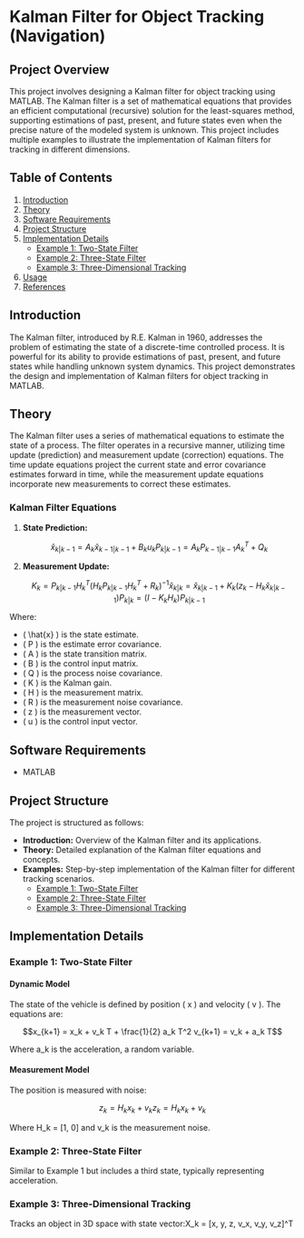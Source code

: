 # Kalman Filter for Object Tracking (Navigation)

## Project Overview
This project involves designing a Kalman filter for object tracking using MATLAB. The Kalman filter is a set of mathematical equations that provides an efficient computational (recursive) solution for the least-squares method, supporting estimations of past, present, and future states even when the precise nature of the modeled system is unknown. This project includes multiple examples to illustrate the implementation of Kalman filters for tracking in different dimensions.

## Table of Contents
1. [Introduction](#introduction)
2. [Theory](#theory)
3. [Software Requirements](#software-requirements)
4. [Project Structure](#project-structure)
5. [Implementation Details](#implementation-details)
    - [Example 1: Two-State Filter](#example-1-two-state-filter)
    - [Example 2: Three-State Filter](#example-2-three-state-filter)
    - [Example 3: Three-Dimensional Tracking](#example-3-three-dimensional-tracking)
6. [Usage](#usage)
7. [References](#references)

## Introduction
The Kalman filter, introduced by R.E. Kalman in 1960, addresses the problem of estimating the state of a discrete-time controlled process. It is powerful for its ability to provide estimations of past, present, and future states while handling unknown system dynamics. This project demonstrates the design and implementation of Kalman filters for object tracking in MATLAB.

## Theory
The Kalman filter uses a series of mathematical equations to estimate the state of a process. The filter operates in a recursive manner, utilizing time update (prediction) and measurement update (correction) equations. The time update equations project the current state and error covariance estimates forward in time, while the measurement update equations incorporate new measurements to correct these estimates.

### Kalman Filter Equations
1. **State Prediction:**
   ```math
    \hat{x}_{k|k-1} = A_k \hat{x}_{k-1|k-1} + B_k u_k
    
    P_{k|k-1} = A_k P_{k-1|k-1} A_k^T + Q_k
   ```

2. **Measurement Update:**
    ```math
    K_k = P_{k|k-1} H_k^T (H_k P_{k|k-1} H_k^T + R_k)^{-1}
    \hat{x}_{k|k} = \hat{x}_{k|k-1} + K_k (z_k - H_k \hat{x}_{k|k-1})
    P_{k|k} = (I - K_k H_k) P_{k|k-1}
    ```

Where:
- \( \hat{x} \) is the state estimate.
- \( P \) is the estimate error covariance.
- \( A \) is the state transition matrix.
- \( B \) is the control input matrix.
- \( Q \) is the process noise covariance.
- \( K \) is the Kalman gain.
- \( H \) is the measurement matrix.
- \( R \) is the measurement noise covariance.
- \( z \) is the measurement vector.
- \( u \) is the control input vector.

## Software Requirements
- MATLAB

## Project Structure
The project is structured as follows:
- **Introduction:** Overview of the Kalman filter and its applications.
- **Theory:** Detailed explanation of the Kalman filter equations and concepts.
- **Examples:** Step-by-step implementation of the Kalman filter for different tracking scenarios.
    - [Example 1: Two-State Filter](#example-1-two-state-filter)
    - [Example 2: Three-State Filter](#example-2-three-state-filter)
    - [Example 3: Three-Dimensional Tracking](#example-3-three-dimensional-tracking)

## Implementation Details

### Example 1: Two-State Filter
#### Dynamic Model
The state of the vehicle is defined by position \( x \) and velocity \( v \). The equations are:
```math
x_{k+1} = x_k + v_k T + \frac{1}{2} a_k T^2
v_{k+1} = v_k + a_k T
```
Where a_k​ is the acceleration, a random variable.
####  Measurement Model
The position is measured with noise:
```math
z_k=H_k x_k+v_k
z_k = H_k x_k + v_k
```
Where H_k = [1, 0] and v_k​ is the measurement noise.
### Example 2: Three-State Filter
Similar to Example 1 but includes a third state, typically representing acceleration.
### Example 3: Three-Dimensional Tracking
Tracks an object in 3D space with state vector:X_k = [x, y, z, v_x, v_y, v_z]^T
